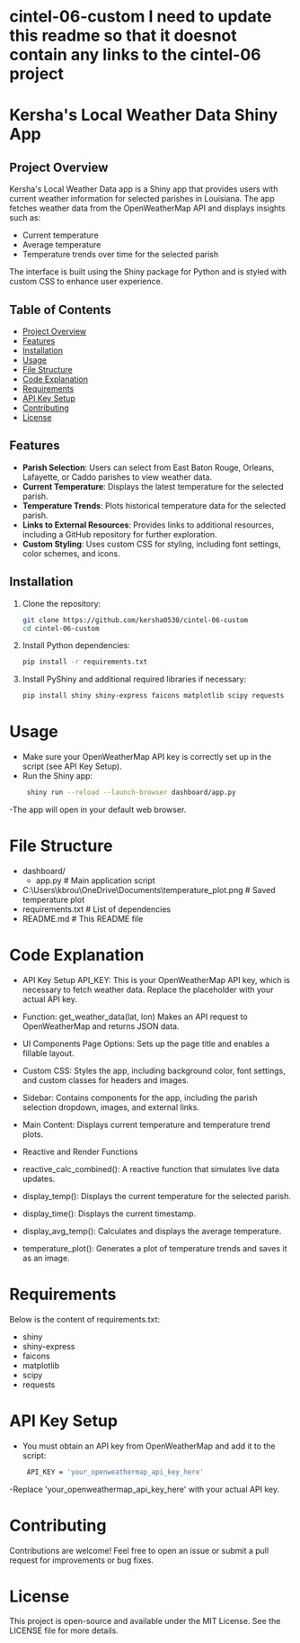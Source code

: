 # cintel-06-custom I need to update this readme so that it doesnot contain any links to the cintel-06 project
# Kersha's Local Weather Data Shiny App

## Project Overview
Kersha's Local Weather Data app is a Shiny app that provides users with current weather information for selected parishes in Louisiana. The app fetches weather data from the OpenWeatherMap API and displays insights such as:

- Current temperature
- Average temperature
- Temperature trends over time for the selected parish

The interface is built using the Shiny package for Python and is styled with custom CSS to enhance user experience.

## Table of Contents
- [Project Overview](#project-overview)
- [Features](#features)
- [Installation](#installation)
- [Usage](#usage)
- [File Structure](#file-structure)
- [Code Explanation](#code-explanation)
- [Requirements](#requirements)
- [API Key Setup](#api-key-setup)
- [Contributing](#contributing)
- [License](#license)

## Features
- **Parish Selection**: Users can select from East Baton Rouge, Orleans, Lafayette, or Caddo parishes to view weather data.
- **Current Temperature**: Displays the latest temperature for the selected parish.
- **Temperature Trends**: Plots historical temperature data for the selected parish.
- **Links to External Resources**: Provides links to additional resources, including a GitHub repository for further exploration.
- **Custom Styling**: Uses custom CSS for styling, including font settings, color schemes, and icons.

## Installation
1. Clone the repository:
   ```bash
   git clone https://github.com/kersha0530/cintel-06-custom
   cd cintel-06-custom
2. Install Python dependencies:
   ```bash
   pip install -r requirements.txt

3. Install PyShiny and additional required libraries if necessary:
   ```bash
   pip install shiny shiny-express faicons matplotlib scipy requests


# Usage
* Make sure your OpenWeatherMap API key is correctly set up in the script (see API Key Setup).
* Run the Shiny app:
  ```bash
   shiny run --reload --launch-browser dashboard/app.py
-The app will open in your default web browser.

# File Structure
- dashboard/
  - app.py              # Main application script
- C:\Users\kbrou\OneDrive\Documents\temperature_plot.png  # Saved temperature plot
- requirements.txt      # List of dependencies
- README.md             # This README file

# Code Explanation
* API Key Setup
API_KEY: This is your OpenWeatherMap API key, which is necessary to fetch weather data. Replace the placeholder with your actual API key.

* Function: get_weather_data(lat, lon)
Makes an API request to OpenWeatherMap and returns JSON data.

* UI Components
Page Options: Sets up the page title and enables a fillable layout.

* Custom CSS: Styles the app, including background color, font settings, and custom classes for headers and images.

* Sidebar: Contains components for the app, including the parish selection dropdown, images, and external links.

* Main Content: Displays current temperature and temperature trend plots.

* Reactive and Render Functions
- reactive_calc_combined(): A reactive function that simulates live data updates.

- display_temp(): Displays the current temperature for the selected parish.

- display_time(): Displays the current timestamp.

- display_avg_temp(): Calculates and displays the average temperature.

- temperature_plot(): Generates a plot of temperature trends and saves it as an image.

# Requirements
Below is the content of requirements.txt:

- shiny
- shiny-express
- faicons
- matplotlib
- scipy
- requests

# API Key Setup
- You must obtain an API key from OpenWeatherMap and add it to the script:
  ```bash
   API_KEY = 'your_openweathermap_api_key_here'
-Replace 'your_openweathermap_api_key_here' with your actual API key.

# Contributing
Contributions are welcome! Feel free to open an issue or submit a pull request for improvements or bug fixes.

# License
This project is open-source and available under the MIT License. See the LICENSE file for more details.







